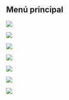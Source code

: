 ## Menú principal


![](http://static.energysistem.com/images/manuals/42645/579f2b3368570.jpg)

![](http://static.energysistem.com/images/manuals/42645/579f2bc4169d5.jpg)

![](http://static.energysistem.com/images/manuals/42645/579f2bab0f83f.jpg)

![](http://static.energysistem.com/images/manuals/42645/579f2ba0d84b9.jpg)

![](http://static.energysistem.com/images/manuals/42645/579f2b3368570.jpg)

![](http://static.energysistem.com/images/manuals/42645/579f2b2b204d5.jpg)

![](http://static.energysistem.com/images/manuals/42645/579f2bcb6b2a2.jpg)


